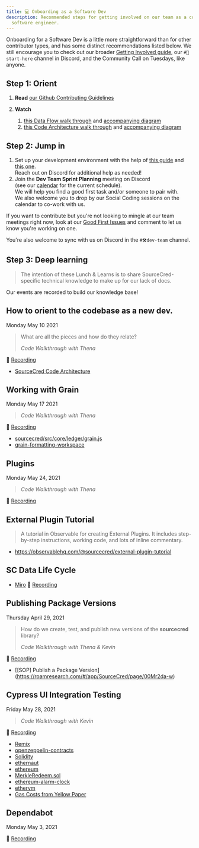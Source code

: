 ```yaml
---
title: 💻 Onboarding as a Software Dev
description: Recommended steps for getting involved on our team as a coder /
  software engineer.
---
```


Onboarding for a Software Dev is a little more straightforward than for other
contributor types, and has some distinct recommendations listed below. We still
encourage you to check out our broader
[Getting Involved guide](../../beta/get-involved), our `#🏁start-here` channel
in Discord, and the Community Call on Tuesdays, like anyone.

## Step 1: Orient

1. **Read**
   [our Github Contributing Guidelines](https://github.com/sourcecred/sourcecred/blob/main/packages/sourcecred/CONTRIBUTING.md)
2. **Watch**

   1. [this Data Flow walk through](https://drive.google.com/drive/u/2/folders/1mykBgyezrkLnN6kSMWrfq4etrwuunqe6)
      and [accompanying diagram](https://miro.com/app/board/o9J_luhteFo=/)
   2. [this Code Architecture walk through](https://drive.google.com/drive/u/2/folders/16aApUtwqCmi4EX8Z6fkCJXJZCzh5wRTU)
      and [accompanying diagram](https://miro.com/app/board/o9J_lF3UvK4=/)

## Step 2: Jump in

1. Set up your development environment with the help of
   [this guide](https://github.com/sourcecred/sourcecred/tree/main/packages/sourcecred#development-setup)
   and [this one](../../guides/dev-env-setup). \
   Reach out on Discord for additional help as needed!
2. Join the **Dev Team Sprint Planning** meeting on Discord \
   (see our [calendar](https://sourcecred.io/calendar) for the current schedule).
   \
   We will help you find a good first task and/or someone to pair with. \
   We also welcome you to drop by our Social Coding sessions on the calendar to co-work
   with us.

If you want to contribute but you're not looking to mingle at our team meetings
right now, look at our
[Good First Issues](https://github.com/sourcecred/sourcecred/labels/good%20first%20issue)
and comment to let us know you're working on one.

You're also welcome to sync with us on Discord in the `#🛠dev-team` channel.

## Step 3: Deep learning

> The intention of these Lunch & Learns is to share SourceCred-specific
> technical knowledge to make up for our lack of docs.

Our events are recorded to build our knowledge base!

## How to orient to the codebase as a new dev.

Monday May 10 2021

> What are all the pieces and how do they relate?
>
> _Code Walkthrough with Thena_

🎥
[Recording](https://zoom.us/rec/share/Rv8t99k0bfPJbSwbBD7cX4wlcq-Ekf5-Ai9lvws4AxSDvD-khy546KahRYbpoZm8.6aP2NciutnkUTR-3?startTime=1620677252000)

- [SourceCred Code Architecture](https://miro.com/app/board/o9J_lF3UvK4=/)

## Working with Grain

Monday May 17 2021

> _Code Walkthrough with Thena_

🎥
[Recording](https://zoom.us/rec/share/aiLY_GUo1jOXfbP_5d0ZlP3KYxiwoKy-zYBjEA-zW7vyiR9hsv4-4OrAFjtaJWA5.AmP-f9LoNOF7mz8W?startTime=1621282085000)

- [sourcecred/src/core/ledger/grain.js](https://github.com/sourcecred/sourcecred/blob/main/packages/sourcecred/src/core/ledger/grain.js)
- [grain-formatting-workspace](https://observablehq.com/@blueridger/grain-formatting-workspace)

## Plugins

Monday May 24, 2021

> _Code Walkthrough with Thena_

🎥
[Recording](https://drive.google.com/drive/u/2/folders/16aApUtwqCmi4EX8Z6fkCJXJZCzh5wRTU)

## External Plugin Tutorial

> A tutorial in Observable for creating External Plugins. It includes
> step-by-step instructions, working code, and lots of inline commentary.

- https://observablehq.com/@sourcecred/external-plugin-tutorial

## SC Data Life Cycle

- [Miro](https://miro.com/app/board/o9J_luhteFo=/) 🎥
  [Recording](https://drive.google.com/drive/u/2/folders/1mykBgyezrkLnN6kSMWrfq4etrwuunqe6)

## Publishing Package Versions

Thursday April 29, 2021

> How do we create, test, and publish new versions of the **sourcecred**
> library?
>
> _Code Walkthrough with Thena & Kevin_

🎥
[Recording](https://zoom.us/rec/share/GSC4vKo8XaOQfWzuc96f1Ns9-Jbu9oKow_8lK3KREXpEMjKiLKw5TvBKMun7XoM.v6q2yjR085Ee1uLx)

- [\[SOP] Publish a Package
  Version](https://roamresearch.com/#/app/SourceCred/page/00Mr2da-w)

## Cypress UI Integration Testing

Friday May 28, 2021

> _Code Walkthrough with Kevin_

🎥
[Recording](https://www.dropbox.com/sh/2c7wvr5mxxgaovv/AADuoY3L56-c_YZdVkxKKPyVa?dl=0)

- [Remix](https://remix.ethereum.org)
- [openzeppelin-contracts](https://github.com/OpenZeppelin/openzeppelin-contracts#learn-more)
- [Solidity](https://docs.soliditylang.org/en/v0.8.4/)
- [ethernaut](https://ethernaut.openzeppelin.com/)
- [ethereum](https://ethereum.org/en/developers/docs/apis/json-rpc/)
- [MerkleRedeem.sol](https://github.com/balancer-labs/erc20-redeemable/blob/master/merkle/contracts/MerkleRedeem.sol)
- [ethereum-alarm-clock](https://www.ethereum-alarm-clock.com/)
- [ethervm](https://www.ethervm.io/)
- [Gas Costs from Yellow Paper](https://docs.google.com/spreadsheets/d/1n6mRqkBz3iWcOlRem_mO09GtSKEKrAsfO7Frgx18pNU/edit#gid=0)

## Dependabot

Monday May 3, 2021

🎥
[Recording](https://drive.google.com/drive/u/0/folders/1AUob-OOVcyfYfROdsSoA06s9rp-hTlhA)
